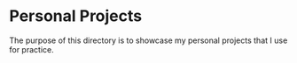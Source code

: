 # Personal Projects
The purpose of this directory is to showcase my personal projects that I use for practice.
